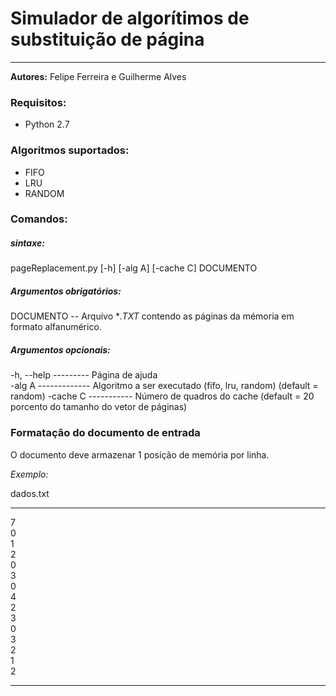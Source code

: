# Simulador de algorítimos de substituição de página
---
**Autores:** Felipe Ferreira e Guilherme Alves
  
  
  ### Requisitos:
  + Python 2.7
 

### Algoritmos suportados:
+ FIFO
+ LRU
+ RANDOM

### Comandos:

##### sintaxe:
pageReplacement.py [-h] [-alg A] [-cache C] DOCUMENTO

##### Argumentos obrigatórios:
  DOCUMENTO  --  Arquivo **.TXT* contendo as páginas da mémoria em formato alfanumérico.

##### Argumentos opcionais:  
  -h, --help --------- Página de ajuda  
  -alg A ------------- Algoritmo a ser executado (fifo, lru, random) (default = random)
  -cache C ----------- Número de quadros do cache (default = 20 porcento do tamanho do vetor de páginas)
  
### Formatação do documento de entrada
O documento deve armazenar 1 posição de memória por linha.  
  
  *Exemplo:*

dados.txt  

---
7  
0  
1  
2  
0  
3  
0  
4  
2  
3  
0  
3  
2  
1  
2    

---
